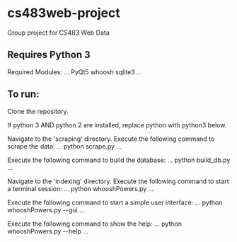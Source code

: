 # cs483web-project
Group project for CS483 Web Data

## Requires Python 3

Required Modules:
...
PyQt5
whoosh
sqlite3
...

## To run:
Clone the repository.

If python 3 AND python 2 are installed, replace python with python3 below.

Navigate to the 'scraping' directory.
Execute the following command to scrape the data:
...
python scrape.py
...

Execute the following command to build the database:
...
python build_db.py
...

Navigate to the 'indexing' directory.
Execute the following command to start a terminal session:
...
python whooshPowers.py
...

Execute the following command to start a simple user interface:
...
python whooshPowers.py --gui
...

Execute the following command to show the help:
...
python whooshPowers.py --help
...
